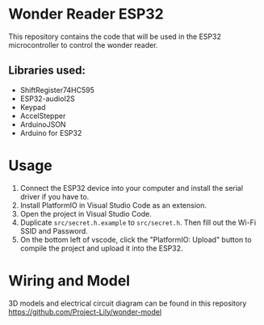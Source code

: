 # Wonder Reader ESP32

This repository contains the code that will be used in the ESP32 microcontroller to control the wonder reader.

## Libraries used:
- ShiftRegister74HC595
- ESP32-audioI2S
- Keypad
- AccelStepper
- ArduinoJSON
- Arduino for ESP32

# Usage
1. Connect the ESP32 device into your computer and install the serial driver if you have to.
2. Install PlatformIO in Visual Studio Code as an extension.
3. Open the project in Visual Studio Code.
4. Duplicate `src/secret.h.example` to `src/secret.h`. Then fill out the Wi-Fi SSID and Password.
5. On the bottom left of vscode, click the "PlatformIO: Upload" button to compile the project and upload it into the ESP32.

# Wiring and Model
3D models and electrical circuit diagram can be found in this repository
https://github.com/Project-Lily/wonder-model